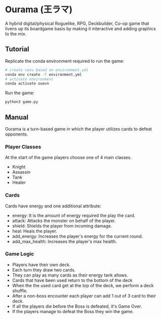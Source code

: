 # Ourama (王ラマ)
A hybrid digital/physical Roguelike, RPG, Deckbuilder, Co-op game that livens up its boardgame basis by making it interactive and adding graphics to the mix.

## Tutorial
Replicate the conda environment required to run the game:
```bash
# create venv based on environment.yml
conda env create -f environment.yml
# activate environment
conda activate ouevn
```
Run the game:
```bash
python3 game.py
```

## Manual
Ourama is a turn-based game in which the player utilizes cards to defeat opponents.  

### Player Classes 
At the start of the game players choose one of 4 main classes.
- Knight
- Assassin
- Tank
- Healer

### Cards
Cards have energy and one additional attribute:
- energy: It is the amount of energy required the play the card.  
- attack: Attacks the monster on behalf of the player.
- shield: Shields the player from incoming damage.
- heal: Heals the player.
- add_energy: Increases the player's energy for the current round.
- add_max_health: Increases the player's max health.

### Game Logic
- Players have their own deck.
- Each turn they draw two cards.
- They can play as many cards as their energy tank allows.
- Cards that have been used return to the bottom of the deck 
- When the the used card get at the top of the deck, we perform a deck shuffle. 
- After a non-boss encounter each player can add 1 out of 3 card to their deck.
- If all the players die before the Boss is defeated, it's Game Over.
- If the players manage to defeat the Boss they win the game.
